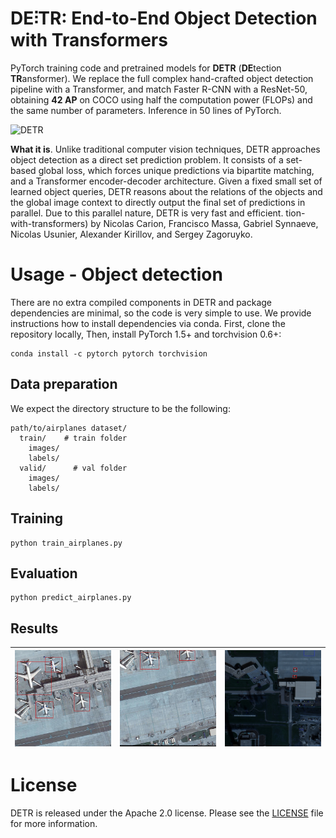 **DE⫶TR**: End-to-End Object Detection with Transformers
========
PyTorch training code and pretrained models for **DETR** (**DE**tection **TR**ansformer).
We replace the full complex hand-crafted object detection pipeline with a Transformer, and match Faster R-CNN with a ResNet-50, obtaining **42 AP** on COCO using half the computation power (FLOPs) and the same number of parameters. Inference in 50 lines of PyTorch.

![DETR](.github/DETR.png)

**What it is**. Unlike traditional computer vision techniques, DETR approaches object detection as a direct set prediction problem. It consists of a set-based global loss, which forces unique predictions via bipartite matching, and a Transformer encoder-decoder architecture. 
Given a fixed small set of learned object queries, DETR reasons about the relations of the objects and the global image context to directly output the final set of predictions in parallel. Due to this parallel nature, DETR is very fast and efficient.
tion-with-transformers) by Nicolas Carion, Francisco Massa, Gabriel Synnaeve, Nicolas Usunier, Alexander Kirillov, and Sergey Zagoruyko.

# Usage - Object detection
There are no extra compiled components in DETR and package dependencies are minimal,
so the code is very simple to use. We provide instructions how to install dependencies via conda.
First, clone the repository locally, Then, install PyTorch 1.5+ and torchvision 0.6+:
```
conda install -c pytorch pytorch torchvision
```
## Data preparation
We expect the directory structure to be the following:
```
path/to/airplanes dataset/
  train/    # train folder
    images/
    labels/
  valid/      # val folder
    images/
    labels/
```

## Training
```
python train_airplanes.py 
```
## Evaluation
```
python predict_airplanes.py
```
## Results

![](images/img2.jpg) | ![](images/img0.jpg) | ![](images/img1.jpg) 
:-------------------------:|:-------------------------:|:-------------------------:|
# License
DETR is released under the Apache 2.0 license. Please see the [LICENSE](LICENSE) file for more information.

